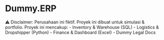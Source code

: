 # Dummy.ERP
 ⚠️ Disclaimer: Perusahaan ini fiktif. Proyek ini dibuat untuk simulasi &amp; portfolio.  Proyek ini mencakup: - Inventory &amp; Warehouse (SQL) - Logistics &amp; Dropshipper (Python) - Finance &amp; Dashboard (Excel) - Dummy Legal Docs
